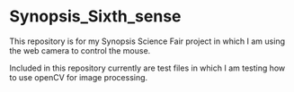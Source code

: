 Synopsis_Sixth_sense
====================

This repository is for my Synopsis Science Fair project in which I am using the web camera to control the mouse.


Included in this repository currently are test files in which I am testing how to use openCV for image processing. 
